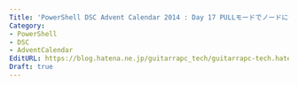 ```yaml
---
Title: 'PowerShell DSC Advent Calendar 2014 : Day 17 PULLモードでノードに任意のタイミングで構成開始を指示する'
Category:
- PowerShell
- DSC
- AdventCalendar
EditURL: https://blog.hatena.ne.jp/guitarrapc_tech/guitarrapc-tech.hatenablog.com/atom/entry/8454420450076387918
Draft: true
---
```


